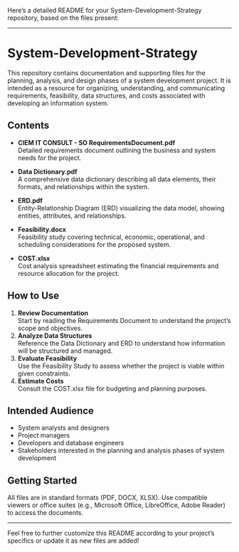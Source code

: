 Here’s a detailed README for your System-Development-Strategy repository, based on the files present:

---

# System-Development-Strategy

This repository contains documentation and supporting files for the planning, analysis, and design phases of a system development project. It is intended as a resource for organizing, understanding, and communicating requirements, feasibility, data structures, and costs associated with developing an information system.

## Contents

- **CIEM IT CONSULT - SO RequirementsDocument.pdf**  
  Detailed requirements document outlining the business and system needs for the project.

- **Data Dictionary.pdf**  
  A comprehensive data dictionary describing all data elements, their formats, and relationships within the system.

- **ERD.pdf**  
  Entity-Relationship Diagram (ERD) visualizing the data model, showing entities, attributes, and relationships.

- **Feasibility.docx**  
  Feasibility study covering technical, economic, operational, and scheduling considerations for the proposed system.

- **COST.xlsx**  
  Cost analysis spreadsheet estimating the financial requirements and resource allocation for the project.

## How to Use

1. **Review Documentation**  
   Start by reading the Requirements Document to understand the project’s scope and objectives.
2. **Analyze Data Structures**  
   Reference the Data Dictionary and ERD to understand how information will be structured and managed.
3. **Evaluate Feasibility**  
   Use the Feasibility Study to assess whether the project is viable within given constraints.
4. **Estimate Costs**  
   Consult the COST.xlsx file for budgeting and planning purposes.

## Intended Audience

- System analysts and designers
- Project managers
- Developers and database engineers
- Stakeholders interested in the planning and analysis phases of system development

## Getting Started

All files are in standard formats (PDF, DOCX, XLSX). Use compatible viewers or office suites (e.g., Microsoft Office, LibreOffice, Adobe Reader) to access the documents.

---

Feel free to further customize this README according to your project’s specifics or update it as new files are added!
